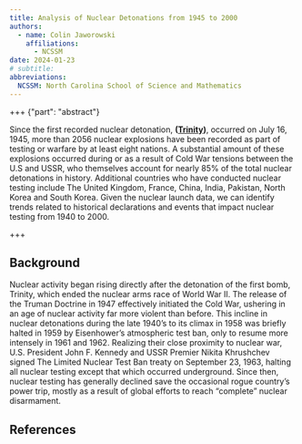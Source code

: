 ```yaml
---
title: Analysis of Nuclear Detonations from 1945 to 2000
authors:
  - name: Colin Jaworowski
    affiliations:
      - NCSSM
date: 2024-01-23
# subtitle: 
abbreviations: 
  NCSSM: North Carolina School of Science and Mathematics
---
```


+++ {"part": "abstract"}

Since the first recorded nuclear detonation, **([Trinity](https://en.wikipedia.org/wiki/Trinity_(nuclear_test)))**, occurred on July 16, 1945, more than 2056 nuclear explosions have been recorded as part of testing or warfare by at least eight nations. A substantial amount of these explosions occurred during or as a result of Cold War tensions between the U.S and USSR, who themselves account for nearly 85% of the total nuclear detonations in history. Additional countries who have conducted nuclear testing include The United Kingdom, France, China, India, Pakistan, North Korea and South Korea. Given the nuclear launch data, we can identify trends related to historical declarations and events that impact nuclear testing from 1940 to 2000.

+++

## Background

Nuclear activity began rising directly after the detonation of the first bomb, Trinity, which ended the nuclear arms race of World War II. The release of the Truman Doctrine in 1947 effectively initiated the Cold War, ushering in an age of nuclear activity far more violent than before. This incline in nuclear detonations during the late 1940’s to its climax in 1958 was briefly halted in 1959 by Eisenhower’s atmospheric test ban, only to resume more intensely in 1961 and 1962. Realizing their close proximity to nuclear war, U.S. President John F. Kennedy and USSR Premier Nikita Khrushchev signed The Limited Nuclear Test Ban treaty on September 23, 1963, halting all nuclear testing except that which occurred underground. Since then, nuclear testing has generally declined save the occasional rogue country’s power trip, mostly as a result of global efforts to reach “complete” nuclear disarmament. 

## References

